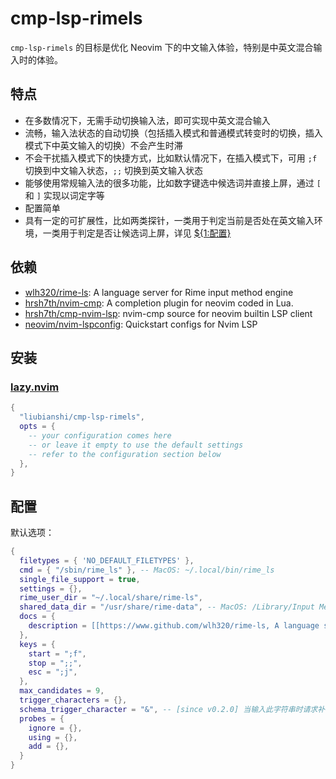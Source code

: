 # cmp-lsp-rimels

`cmp-lsp-rimels` 的目标是优化 Neovim 下的中文输入体验，特别是中英文混合输入时的体验。

## 特点

- 在多数情况下，无需手动切换输入法，即可实现中英文混合输入
- 流畅，输入法状态的自动切换（包括插入模式和普通模式转变时的切换，插入模式下中英文输入的切换）不会产生时滞
- 不会干扰插入模式下的快捷方式，比如默认情况下，在插入模式下，可用 `;f` 切换到中文输入状态，`;;` 切换到英文输入状态
- 能够使用常规输入法的很多功能，比如数字键选中候选词并直接上屏，通过 `[` 和 `]` 实现以词定字等
- 配置简单
- 具有一定的可扩展性，比如两类探针，一类用于判定当前是否处在英文输入环境，一类用于判定是否让候选词上屏，详见 [${1:配置}](README#配置)

## 依赖

- [wlh320/rime-ls](https://github.com/wlh320/rime-ls): A language server for Rime input method engine
- [hrsh7th/nvim-cmp](https://github.com/hrsh7th/nvim-cmp): A completion plugin for neovim coded in Lua.
- [hrsh7th/cmp-nvim-lsp](https://github.com/hrsh7th/cmp-nvim-lsp): nvim-cmp source for neovim builtin LSP client
- [neovim/nvim-lspconfig](https://github.com/neovim/nvim-lspconfig): Quickstart configs for Nvim LSP

## 安装

### [lazy.nvim](https://github.com/folke/lazy.nvim)

```lua
{
  "liubianshi/cmp-lsp-rimels",
  opts = {
    -- your configuration comes here
    -- or leave it empty to use the default settings
    -- refer to the configuration section below
  },
}
```

## 配置

默认选项：

```lua
{
  filetypes = { 'NO_DEFAULT_FILETYPES' },
  cmd = { "/sbin/rime_ls" }, -- MacOS: ~/.local/bin/rime_ls
  single_file_support = true,
  settings = {},
  rime_user_dir = "~/.local/share/rime-ls",
  shared_data_dir = "/usr/share/rime-data", -- MacOS: /Library/Input Methods/Squirrel.app/Contents/SharedSupport
  docs = {
    description = [[https://www.github.com/wlh320/rime-ls, A language server for librime]],
  },
  keys = {
    start = ";f",
    stop = ";;",
    esc = ";j",
  },
  max_candidates = 9,
  trigger_characters = {},
  schema_trigger_character = "&", -- [since v0.2.0] 当输入此字符串时请求补全会触发 “方案选单”
  probes = {
    ignore = {},
    using = {},
    add = {},
  }
}
```



